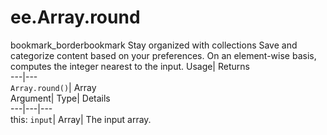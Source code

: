  
#  ee.Array.round
bookmark_borderbookmark Stay organized with collections  Save and categorize content based on your preferences.
On an element-wise basis, computes the integer nearest to the input. 
Usage| Returns  
---|---  
`Array.round()`| Array  
Argument| Type| Details  
---|---|---  
this: `input`| Array| The input array.  
